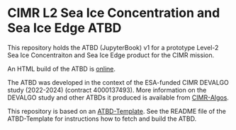 # CIMR L2 Sea Ice Concentration and Sea Ice Edge ATBD

This repository holds the ATBD (JupyterBook) v1 for a prototype Level-2 Sea Ice Concentraiton and Sea Ice Edge product for the CIMR mission.

An HTML build of the ATBD is [online](https://cimr-algos.github.io/SeaIceConcentration_ATBD/intro.html).

The ATBD was developed in the context of the ESA-funded CIMR DEVALGO study (2022-2024) (contract 4000137493). More information on the DEVALGO study
and other ATBDs it produced is available from [CIMR-Algos](https://github.com/CIMR-Algos).

This repository is based on an [ATBD-Template](https://github.com/CIMR-Algos/ATBD-Template). See the README file of the ATBD-Template for instructions
how to fetch and build the ATBD.
